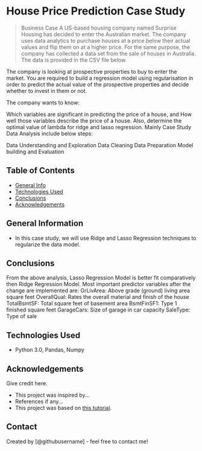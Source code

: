 # House Price Prediction Case Study
> Business Case
A US-based housing company named Surprise Housing has decided to enter the Australian market. The company uses data analytics to purchase houses at a price below their actual values and flip them on at a higher price. For the same purpose, the company has collected a data set from the sale of houses in Australia. The data is provided in the CSV file below.

The company is looking at prospective properties to buy to enter the market. You are required to build a regression model using regularisation in order to predict the actual value of the prospective properties and decide whether to invest in them or not.

The company wants to know:

Which variables are significant in predicting the price of a house, and
How well those variables describe the price of a house.
Also, determine the optimal value of lambda for ridge and lasso regression.
Mainly Case Study Data Analysis include below steps:

Data Understanding and Exploration
Data Cleaning
Data Preparation
Model building and Evaluation


## Table of Contents
* [General Info](#general-information)
* [Technologies Used](#technologies-used)
* [Conclusions](#conclusions)
* [Acknowledgements](#acknowledgements)

<!-- You can include any other section that is pertinent to your problem -->

## General Information
- In this case study, we will use Ridge and Lasso Regression techniques to regularize the data model.


<!-- You don't have to answer all the questions - just the ones relevant to your project. -->

## Conclusions
From the above analysis, Lasso Regression Model is better fit comparatively then Ridge Regression Model.
Most important predictor variables after the change are implemented are:
GrLivArea: Above grade (ground) living area square feet
OverallQual: Rates the overall material and finish of the house
TotalBsmtSF: Total square feet of basement area
BsmtFinSF1: Type 1 finished square feet
GarageCars: Size of garage in car capacity
SaleType: Type of sale


<!-- You don't have to answer all the questions - just the ones relevant to your project. -->


## Technologies Used
- Python 3.0, Pandas, Numpy

<!-- As the libraries versions keep on changing, it is recommended to mention the version of library used in this project -->

## Acknowledgements
Give credit here.
- This project was inspired by...
- References if any...
- This project was based on [this tutorial](https://www.example.com).


## Contact
Created by [@githubusername] - feel free to contact me!


<!-- Optional -->
<!-- ## License -->
<!-- This project is open source and available under the [... License](). -->

<!-- You don't have to include all sections - just the one's relevant to your project -->
